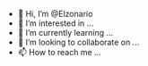 - 👋 Hi, I’m @Elzonario
- 👀 I’m interested in ...
- 🌱 I’m currently learning ...
- 💞️ I’m looking to collaborate on ...
- 📫 How to reach me ...

<!---
Elzonario/Elzonario is a ✨ special ✨ repository because its `README.md` (this file) appears on your GitHub profile.
You can click the Preview link to take a look at your changes.
--->
